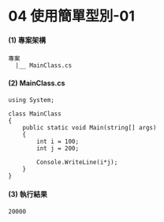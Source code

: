 # 04 使用簡單型別-01

#### (1) 專案架構 

```
專案
  |__ MainClass.cs
```


#### (2) MainClass.cs

```
using System;

class MainClass 
{
    public static void Main(string[] args)
    {
        int i = 100;
        int j = 200;
        
        Console.WriteLine(i*j);
    }    
}
```

#### (3) 執行結果

```
20000
```

